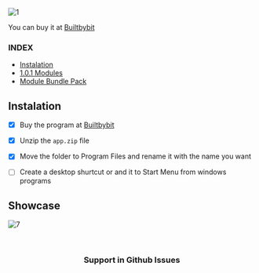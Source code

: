 
![1](https://github.com/user-attachments/assets/291b09da-01b5-4472-b92f-c95b6cc9c97d)

You can buy it at [Builtbybit](https://builtbybit.com/resources/pixels-editor-for-minecraft-items.53563/)

### INDEX
 - [Instalation](/#Instalation)
 - [1.0.1 Modules](https://github.com/danilppzz/Pixels-Editor/blob/main/MODULE.md)
 - [Module Bundle Pack](https://github.com/danilppzz/Pixels-Editor/releases/tag/ModuleBundle)


## Instalation
 - [x] Buy the program at [Builtbybit](https://builtbybit.com/resources/pixels-editor-for-minecraft-items.53563/)

 - [x] Unzip the `app.zip` file

 - [x] Move the folder to Program Files and rename it with the name you want

 - [ ] Create a desktop shurtcut or and it to Start Menu from windows programs

## Showcase

![7](https://github.com/user-attachments/assets/d571d776-bce0-4f72-9047-05dc027ea852)

<br>
<div align="center">
 <h3>Support in Github Issues</h3>
</div>
